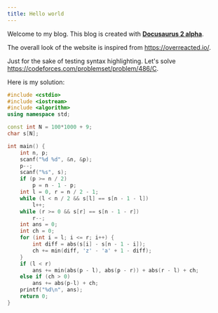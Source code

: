 ```yaml
---
title: Hello world
---
```


Welcome to my blog. This blog is created with [**Docusaurus 2 alpha**](https://docusaurus-2.netlify.com/).

<!--truncate-->

The overall look of the website is inspired from https://overreacted.io/.

Just for the sake of testing syntax highlighting. Let's solve https://codeforces.com/problemset/problem/486/C.

Here is my solution:

```cpp
#include <cstdio>
#include <iostream>
#include <algorithm>
using namespace std;

const int N = 100*1000 + 9;
char s[N];

int main() {
    int n, p;
    scanf("%d %d", &n, &p);
    p--;
    scanf("%s", s);
    if (p >= n / 2)
        p = n - 1 - p;
    int l = 0, r = n / 2 - 1;
    while (l < n / 2 && s[l] == s[n - 1 - l])
        l++;
    while (r >= 0 && s[r] == s[n - 1 - r])
        r--;
    int ans = 0;
    int ch = 0;
    for (int i = l; i <= r; i++) {
        int diff = abs(s[i] - s[n - 1 - i]);
        ch += min(diff, 'z' - 'a' + 1 - diff);
    }
    if (l < r)
        ans += min(abs(p - l), abs(p - r)) + abs(r - l) + ch;
    else if (ch > 0)
        ans += abs(p-l) + ch;
    printf("%d\n", ans);
    return 0;
}
```
